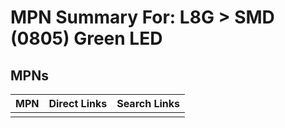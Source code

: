 



# MPN Summary For: L8G > SMD (0805) Green LED

## MPNs
  

|MPN|Direct Links|Search Links|
| :--- | :--- | :--- |
||||
